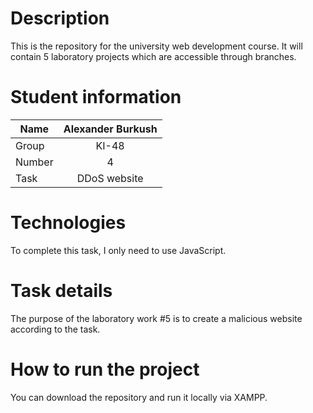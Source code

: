 # Description

This is the repository for the university web development course. It will contain 5 laboratory projects which are accessible through branches.

# Student information

| Name   | Alexander Burkush |
| ------ | :---------------: |
| Group  |       KI-48       |
| Number |         4         |
| Task   |  DDoS website   |

# Technologies

To complete this task, I only need to use JavaScript.

# Task details

The purpose of the laboratory work #5 is to create a malicious website according to the task.

# How to run the project

You can download the repository and run it locally via XAMPP.